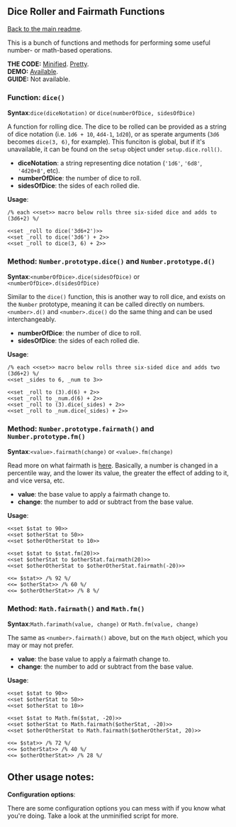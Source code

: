 ## Dice Roller and Fairmath Functions

[Back to the main readme](./README.md).

This is a bunch of functions and methods for performing some useful number- or math-based operations.

**THE CODE:** [Minified](https://github.com/ChapelR/custom-macros-for-sugarcube-2/blob/master/scripts/minified/operations.min.js). [Pretty](https://github.com/ChapelR/custom-macros-for-sugarcube-2/blob/master/scripts/operations.js).  
**DEMO:** [Available](http://holylandgame.com/custom-macros.html).  
**GUIDE:** Not available.

### Function: `dice()`

**Syntax**:`dice(diceNotation)` or `dice(numberOfDice, sidesOfDice)`

A function for rolling dice.  The dice to be rolled can be provided as a string of dice notation (i.e. `1d6 + 10`, `4d4-1`, `1d20`), or as sperate arguments (`3d6` becomes `dice(3, 6)`, for example).  This funciton is global, but if it's unavailable, it can be found on the `setup` object under `setup.dice.roll()`.

* **diceNotation**: a string representing dice notation (`'1d6'`, `'6d8'`, `'4d20+8'`, etc).
* **numberOfDice**: the number of dice to roll.
* **sidesOfDice**: the sides of each rolled die.

**Usage**:
```
/% each <<set>> macro below rolls three six-sided dice and adds to (3d6+2) %/

<<set _roll to dice('3d6+2')>>
<<set _roll to dice('3d6') + 2>>
<<set _roll to dice(3, 6) + 2>>
```

### Method: `Number.prototype.dice()` and `Number.prototype.d()`

**Syntax**:`<numberOfDice>.dice(sidesOfDice)` or `<numberOfDice>.d(sidesOfDice)`

Similar to the `dice()` function, this is another way to roll dice, and exists on the `Number` prototype, meaning it can be called directly on numbers.  `<number>.d()` and `<number>.dice()` do the same thing and can be used interchangeably.

* **numberOfDice**: the number of dice to roll.
* **sidesOfDice**: the sides of each rolled die.

**Usage**:
```
/% each <<set>> macro below rolls three six-sided dice and adds two (3d6+2) %/
<<set _sides to 6, _num to 3>>

<<set _roll to (3).d(6) + 2>>
<<set _roll to _num.d(6) + 2>>
<<set _roll to (3).dice(_sides) + 2>>
<<set _roll to _num.dice(_sides) + 2>>
```

### Method: `Number.prototype.fairmath()` and `Number.prototype.fm()`

**Syntax**:`<value>.fairmath(change)` or `<value>.fm(change)`

Read more on what fairmath is [here](http://choicescriptdev.wikia.com/wiki/Arithmetic_operators#Fairmath). Basically, a number is changed in a percentile way, and the lower its value, the greater the effect of adding to it, and vice versa, etc.

* **value**: the base value to apply a fairmath change to.
* **change**: the number to add or subtract from the base value.

**Usage**:
```
<<set $stat to 90>>
<<set $otherStat to 50>>
<<set $otherOtherStat to 10>>

<<set $stat to $stat.fm(20)>>
<<set $otherStat to $otherStat.fairmath(20)>>
<<set $otherOtherStat to $otherOtherStat.fairmath(-20)>>

<<= $stat>> /% 92 %/
<<= $otherStat>> /% 60 %/
<<= $otherOtherStat>> /% 8 %/
```

### Method: `Math.fairmath()` and `Math.fm()`

**Syntax**:`Math.farimath(value, change)` or `Math.fm(value, change)`

The same as `<number>.fairmath()` above, but on the `Math` object, which you may or may not prefer.

* **value**: the base value to apply a fairmath change to.
* **change**: the number to add or subtract from the base value.

**Usage**:
```
<<set $stat to 90>>
<<set $otherStat to 50>>
<<set $otherStat to 10>>

<<set $stat to Math.fm($stat, -20)>>
<<set $otherStat to Math.fairmath($otherStat, -20)>>
<<set $otherOtherStat to Math.fairmath($otherOtherStat, 20)>>

<<= $stat>> /% 72 %/
<<= $otherStat>> /% 40 %/
<<= $otherOtherStat>> /% 28 %/
```

## Other usage notes:

**Configuration options**:

There are some configuration options you can mess with if you know what you're doing.  Take a look at the unminified script for more.
